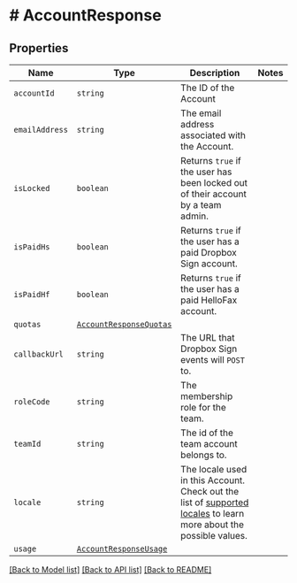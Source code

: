 # # AccountResponse



## Properties

Name | Type | Description | Notes
------------ | ------------- | ------------- | -------------
| `accountId` | ```string``` |  The ID of the Account  |  |
| `emailAddress` | ```string``` |  The email address associated with the Account.  |  |
| `isLocked` | ```boolean``` |  Returns `true` if the user has been locked out of their account by a team admin.  |  |
| `isPaidHs` | ```boolean``` |  Returns `true` if the user has a paid Dropbox Sign account.  |  |
| `isPaidHf` | ```boolean``` |  Returns `true` if the user has a paid HelloFax account.  |  |
| `quotas` | [```AccountResponseQuotas```](AccountResponseQuotas.md) |    |  |
| `callbackUrl` | ```string``` |  The URL that Dropbox Sign events will `POST` to.  |  |
| `roleCode` | ```string``` |  The membership role for the team.  |  |
| `teamId` | ```string``` |  The id of the team account belongs to.  |  |
| `locale` | ```string``` |  The locale used in this Account. Check out the list of [supported locales](/api/reference/constants/#supported-locales) to learn more about the possible values.  |  |
| `usage` | [```AccountResponseUsage```](AccountResponseUsage.md) |    |  |

[[Back to Model list]](../../README.md#models) [[Back to API list]](../../README.md#endpoints) [[Back to README]](../../README.md)
